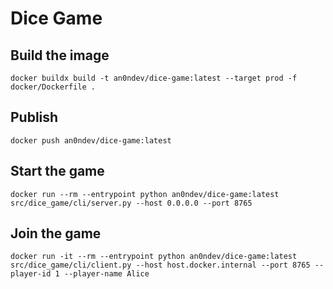 # Dice Game

## Build the image
```
docker buildx build -t an0ndev/dice-game:latest --target prod -f docker/Dockerfile .
```

## Publish
```
docker push an0ndev/dice-game:latest
```

## Start the game
```
docker run --rm --entrypoint python an0ndev/dice-game:latest src/dice_game/cli/server.py --host 0.0.0.0 --port 8765
```

## Join the game
```
docker run -it --rm --entrypoint python an0ndev/dice-game:latest src/dice_game/cli/client.py --host host.docker.internal --port 8765 --player-id 1 --player-name Alice
```
